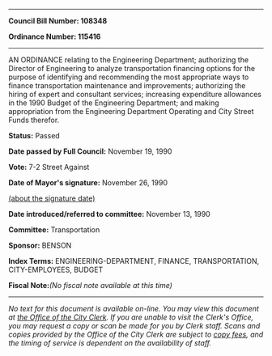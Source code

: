 

********

**Council Bill Number: 108348**
   
**Ordinance Number: 115416**
********

 AN ORDINANCE relating to the Engineering Department; authorizing the Director of Engineering to analyze transportation financing options for the purpose of identifying and recommending the most appropriate ways to finance transportation maintenance and improvements; authorizing the hiring of expert and consultant services; increasing expenditure allowances in the 1990 Budget of the Engineering Department; and making appropriation from the Engineering Department Operating and City Street Funds therefor.

**Status:** Passed
   
**Date passed by Full Council:** November 19, 1990
   
**Vote:** 7-2 Street Against
   
**Date of Mayor's signature:** November 26, 1990
   
[(about the signature date)](/~public/approvaldate.htm)
   
   
   
**Date introduced/referred to committee:** November 13, 1990
   
**Committee:** Transportation
   
**Sponsor:** BENSON
   
   
**Index Terms:** ENGINEERING-DEPARTMENT, FINANCE, TRANSPORTATION, CITY-EMPLOYEES, BUDGET

**Fiscal Note:**_(No fiscal note available at this time)_
********

_No text for this document is available on-line. You may view this document at [the Office of the City Clerk](http://www.seattle.gov/leg/clerk/contactUs.htm). If you are unable to visit the Clerk's Office, you may request a copy or scan be made for you by Clerk staff. Scans and copies provided by the Office of the City Clerk are subject to [copy fees](http://clerk.seattle.gov/~public/clerkfees.htm), and the timing of service is dependent on the availability of staff._

